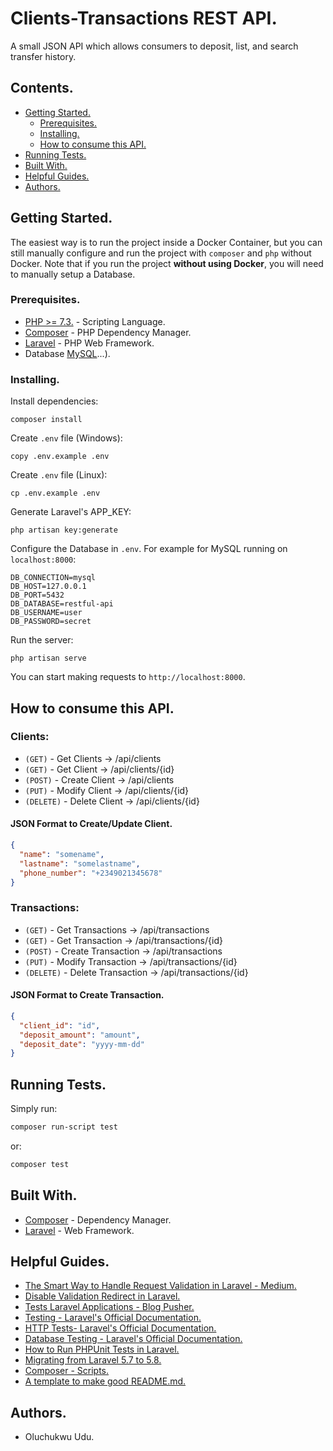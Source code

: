 # Clients-Transactions REST API.

A small JSON API which allows consumers to deposit, list, and search transfer history.

## Contents.

- [Getting Started.](#getting-started)
  - [Prerequisites.](#prerequisites)
  - [Installing.](#installing)
  - [How to consume this API.](#how-to-consume-api)
- [Running Tests.](#testing)
- [Built With.](#built-with)
- [Helpful Guides.](#helpful-guides)
- [Authors.](#authors)

## <a id="getting-started"></a> Getting Started.
The easiest way is to run the project inside a Docker Container, but you can still manually configure and run the project with ```composer``` and ```php``` without Docker. Note that if you run the project **without using Docker**, you will need to manually setup a Database.

### <a id="prerequisites"></a> Prerequisites.
- [PHP >= 7.3.](https://www.php.net/downloads) - Scripting Language.
- [Composer](https://getcomposer.org/) - PHP Dependency Manager.
- [Laravel](https://laravel.com/) - PHP Web Framework.
- Database [MySQL](https://www.mysql.com/)...).

### <a id="installing"></a> Installing.

Install dependencies:
```
composer install
```
Create ```.env``` file (Windows):
```
copy .env.example .env
```
Create ```.env``` file (Linux):
```
cp .env.example .env
```
Generate Laravel's APP_KEY:
```
php artisan key:generate
```
Configure the Database in ```.env```. For example for MySQL running on ```localhost:8000```:
```
DB_CONNECTION=mysql
DB_HOST=127.0.0.1
DB_PORT=5432
DB_DATABASE=restful-api
DB_USERNAME=user
DB_PASSWORD=secret
```
Run the server:
```
php artisan serve
```
You can start making requests to ```http://localhost:8000```.

## <a id="how-to-consume-api"></a> How to consume this API.

### Clients:
  - ```(GET)``` - Get Clients -> /api/clients
  - ```(GET)``` - Get Client -> /api/clients/{id}
  - ```(POST)``` - Create Client -> /api/clients
  - ```(PUT)``` - Modify Client -> /api/clients/{id}
  - ```(DELETE)``` - Delete Client -> /api/clients/{id}

#### JSON Format to Create/Update Client.
```json
{
  "name": "somename",
  "lastname": "somelastname",
  "phone_number": "+2349021345678"
}
```

### Transactions:
  - ```(GET)``` - Get Transactions -> /api/transactions
  - ```(GET)``` - Get Transaction -> /api/transactions/{id}
  - ```(POST)``` - Create Transaction -> /api/transactions
  - ```(PUT)``` - Modify Transaction -> /api/transactions/{id}
  - ```(DELETE)``` - Delete Transaction -> /api/transactions/{id}
  
#### JSON Format to Create Transaction.
```json
{
  "client_id": "id",
  "deposit_amount": "amount",
  "deposit_date": "yyyy-mm-dd"
}
```

## <a id="testing"></a> Running Tests.
Simply run:
```bash
composer run-script test
```
or:
```bash
composer test
```

## <a id="built-with"></a> Built With.
- [Composer](https://getcomposer.org/) - Dependency Manager.
- [Laravel](https://laravel.com/) - Web Framework.

## <a id="helpful-guides"></a> Helpful Guides.
  - [The Smart Way to Handle Request Validation in Laravel - Medium.](https://medium.com/@kamerk22/the-smart-way-to-handle-request-validation-in-laravel-5e8886279271)
  - [Disable Validation Redirect in Laravel.](https://paulund.co.uk/disable-validation-redirect-in-laravel)
  - [Tests Laravel Applications - Blog Pusher.](https://blog.pusher.com/tests-laravel-applications/)  
  - [Testing - Laravel's Official Documentation.](https://laravel.com/docs/5.7/testing)
  - [HTTP Tests- Laravel's Official Documentation.](https://laravel.com/docs/5.7/http-tests)  
  - [Database Testing - Laravel's Official Documentation.](https://laravel.com/docs/5.7/database-testing)  
  - [How to Run PHPUnit Tests in Laravel.](https://stackoverflow.com/questions/47009667/how-to-run-phpunit-in-laravel-5-5)  
  - [Migrating from Laravel 5.7 to 5.8.](https://laravel.com/docs/5.8/upgrade#upgrade-5.8.0)  
  - [Composer - Scripts.](https://getcomposer.org/doc/articles/scripts.md)
  - [A template to make good README.md.](https://gist.github.com/PurpleBooth/109311bb0361f32d87a2)

## <a id="authors"></a> Authors.
- Oluchukwu Udu.
